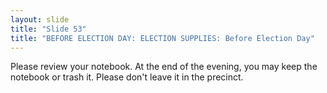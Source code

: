 ```yaml
---
layout: slide
title: "Slide 53"
title: "BEFORE ELECTION DAY: ELECTION SUPPLIES: Before Election Day"
---
```


Please review your notebook. At the end of the evening, you may keep the notebook or trash it. Please don't leave it in the precinct.
